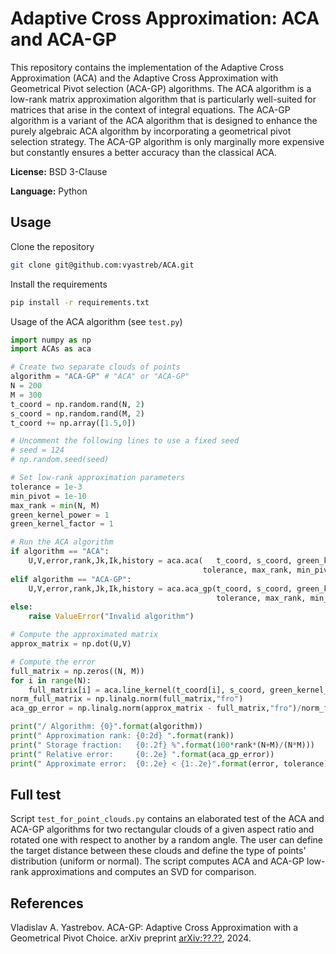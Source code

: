 # Adaptive Cross Approximation: ACA and ACA-GP

This repository contains the implementation of the Adaptive Cross Approximation (ACA) and the Adaptive Cross Approximation with Geometrical Pivot selection (ACA-GP) algorithms. The ACA algorithm is a low-rank matrix approximation algorithm that is particularly well-suited for matrices that arise in the context of integral equations. The ACA-GP algorithm is a variant of the ACA algorithm that is designed to enhance the purely algebraic ACA algorithm by incorporating a geometrical pivot selection strategy. The ACA-GP algorithm is only marginally more expensive but constantly ensures a better accuracy than the classical ACA. 

**License:** BSD 3-Clause

**Language:** Python

## Usage

Clone the repository 
```bash
git clone git@github.com:vyastreb/ACA.git
```

Install the requirements
```bash
pip install -r requirements.txt
```

Usage of the ACA algorithm (see `test.py`)

```python
import numpy as np
import ACAs as aca

# Create two separate clouds of points
algorithm = "ACA-GP" # "ACA" or "ACA-GP"
N = 200
M = 300
t_coord = np.random.rand(N, 2)
s_coord = np.random.rand(M, 2)
t_coord += np.array([1.5,0])

# Uncomment the following lines to use a fixed seed
# seed = 124
# np.random.seed(seed)

# Set low-rank approximation parameters
tolerance = 1e-3
min_pivot = 1e-10
max_rank = min(N, M)
green_kernel_power = 1
green_kernel_factor = 1

# Run the ACA algorithm
if algorithm == "ACA":
    U,V,error,rank,Jk,Ik,history = aca.aca(   t_coord, s_coord, green_kernel_factor, \
                                           tolerance, max_rank, min_pivot, green_kernel_power)
elif algorithm == "ACA-GP":
    U,V,error,rank,Jk,Ik,history = aca.aca_gp(t_coord, s_coord, green_kernel_factor, \
                                              tolerance, max_rank, min_pivot, green_kernel_power, Rank3SpecialTreatment=True)
else:
    raise ValueError("Invalid algorithm")

# Compute the approximated matrix
approx_matrix = np.dot(U,V)

# Compute the error
full_matrix = np.zeros((N, M))
for i in range(N):
    full_matrix[i] = aca.line_kernel(t_coord[i], s_coord, green_kernel_factor, green_kernel_power)
norm_full_matrix = np.linalg.norm(full_matrix,"fro")
aca_gp_error = np.linalg.norm(approx_matrix - full_matrix,"fro")/norm_full_matrix

print("/ Algorithm: {0}".format(algorithm))
print(" Approximation rank: {0:2d} ".format(rank))
print(" Storage fraction:   {0:.2f} %".format(100*rank*(N+M)/(N*M)))
print(" Relative error:     {0:.2e} ".format(aca_gp_error))
print(" Approximate error:  {0:.2e} < {1:.2e}".format(error, tolerance))


```

## Full test

Script `test_for_point_clouds.py` contains an elaborated test of the ACA and ACA-GP algorithms for two rectangular clouds of a given aspect ratio and rotated one with respect to another by a random angle. The user can define the target distance between these clouds and define the type of points' distribution (uniform or normal). The script computes ACA and ACA-GP low-rank approximations and computes an SVD for comparison.

## References

Vladislav A. Yastrebov. ACA-GP: Adaptive Cross Approximation with a Geometrical Pivot Choice. arXiv preprint [arXiv:??.??](https://arxiv.org/abs/??.??), 2024.



